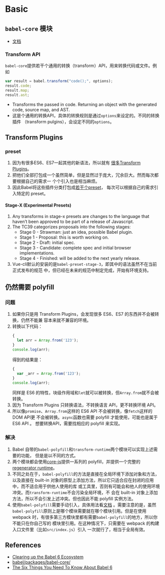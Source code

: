# Basic

## `babel-core` 模块
* [文档](https://babeljs.io/docs/core-packages/)

### Transform API
`babel-core`提供若干个通用的转换（transform）API，用来转换代码或文件。例如
```js
var result = babel.transform("code();", options);
result.code;
result.map;
result.ast;
```
* Transforms the passed in code. Returning an object with the generated code,
source map, and AST.
* 这是个通用的转换API，具体的转换规则是通过`options`来设定的。不同的转换插件
（transform pulgins），会设定不同的`options`。


## Transform Plugins
### preset
1. 因为有很多ES6、ES7一起其他的新语法，所以就有
[很多Transform Plugins](https://babeljs.io/docs/plugins/#transform-plugins)。
2. 把他们全部打包成一个虽然简单，但是显然过于庞大，冗余巨大。然而每次都要根据自己的需求一
个个引入也是相当麻烦。
3. 因此Babel将这些插件分类打包成[若干个preset](https://babeljs.io/docs/en/presets)，
每次可以根据自己的需求引入特定的 preset。

#### Stage-X (Experimental Presets)
1. Any transforms in stage-x presets are changes to the language that haven’t
been approved to be part of a release of Javascript.
2. The TC39 categorizes proposals into the following stages:
    * Stage 0 - Strawman: just an idea, possible Babel plugin.
    * Stage 1 - Proposal: this is worth working on.
    * Stage 2 - Draft: initial spec.
    * Stage 3 - Candidate: complete spec and initial browser implementations.
    * Stage 4 - Finished: will be added to the next yearly release.
3. Vue-cli默认的安装的是`babel-preset-stage-3`，即其中的语法虽然不在当前正式发布的规范
中，但已经在未来的规范中制定完成，开始有环境支持。


## 仍然需要 polyfill
### 问题
1. 如果你只是用 Transform Plugins，会发现很多 ES6、ES7 的东西并不会被转换，仍然不能兼
容本来就不兼容的环境。
2. 转换以下代码：
    ```js
    {
      let arr = Array.from('123');
    }
    console.log(arr);
    ```
    得到的结果是：
    ```js
    {
      var _arr = Array.from('123');
    }
    console.log(arr);
    ```
    同样是 ES6 的特性，块级作用域和`let`就可以被转换，但`Array.from`就不会被转换。  
2. 因为 Transform Plugins 只转换语法，不转换语言 API，更不转换环境 API。  
3. 所以像`promise`、`Array.from`这样的 ES6 API 不会被转换，像`fetch`这样的DOM API更
不会被转换。`async`函数也需要 polyfill 才能使用，可能也是属于 ES6 API 。
想要转换API，需要找相应的 polyfill 来实现。

### 解决
1. Babel 自带的`babel-polyfill`和`transform-runtime`两个模块可以实现上述需要的功能，
但是是以不同的方式。
2. 两个模块都会使用[core-js](https://github.com/zloirock/core-js)提供一系列的
polyfill，并提供一个完整的[regenerator runtime](https://github.com/facebook/regenerator)。
3. 不同之处在于，`babel-polyfill`的方法是直接在全局环境下添加对象和方法，以及直接在
built-in 对象的原型上添加方法，所以它只适合应在封闭的应用中，而不适合用于供他人使用的库
或工具里，否则有可能会和他人的使用环境冲突。而`transform-runtime`不会污染全局环境，不
会在 built-in 对象上添加方法，所以不会引发上述冲突。但也因此不能 polyfill 实例方法。
4. 使用`babel-polyfill`需要手动引入，具体用法看[文档](https://babeljs.io/docs/en/babel-polyfill)
。需要注意的是，虽然`babel-polyfill`原则上是哪个模块需要就在哪个模块引用。但是在使用
webpack 时，有很多第三方模块里都有需要`babel-polyfill`的地方，所以你不能只在你自己写的
模块里引用。在这种情况下，只需要在 webpack 的构建入口文件里（比如`src/index.js`）引入
一次就行了，相当于全局有效。


## References
* [Clearing up the Babel 6 Ecosystem](https://medium.com/@jcse/clearing-up-the-babel-6-ecosystem-c7678a314bf3)
* [babel/packages/babel-core/](https://github.com/babel/babel/tree/master/packages/babel-core)
* [The Six Things You Need To Know About Babel 6](http://jamesknelson.com/the-six-things-you-need-to-know-about-babel-6/)
